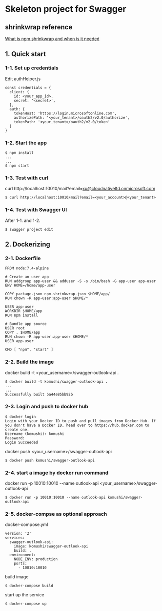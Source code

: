 # Skeleton project for Swagger
## shrinkwrap reference
[What is npm shrinkwrap and when is it needed](http://javascript.tutorialhorizon.com/2015/03/21/what-is-npm-shrinkwrap-and-when-is-it-needed/)

## 1. Quick start
### 1-1. Set up credentials
Edit authHelper.js
```
const credentials = {
  client: {
    id: <your_app_id>,
    secret: '<secret>',
  },
  auth: {
    tokenHost: 'https://login.microsoftonline.com',
    authorizePath: '<your_tenant>/oauth2/v2.0/authorize',
    tokenPath: '<your_tenant>/oauth2/v2.0/token'
  }
}
```

### 1-2. Start the app
```
$ npm install
...
...
$ npm start
```

### 1-3. Test with curl
curl http://localhost:10010/mail?email=xu@cloudnativeltd.onmicrosoft.com
```
$ curl http://localhost:10010/mail?email=<your_account>@<your_tenant>
```

### 1-4. Test with Swagger UI
After 1-1. and 1-2.
```
$ swagger project edit
```


## 2. Dockerizing
### 2-1. Dockerfile
```
FROM node:7.4-alpine

# Create an user app
RUN addgroup app-user && adduser -S -s /bin/bash -G app-user app-user
ENV HOME=/home/app-user

COPY package.json npm-shrinkwrap.json $HOME/app/
RUN chown -R app-user:app-user $HOME/*

USER app-user
WORKDIR $HOME/app
RUN npm install

# Bundle app source
USER root
COPY . $HOME/app
RUN chown -R app-user:app-user $HOME/*
USER app-user

CMD [ "npm", "start" ]
```

### 2-2. Build the image
docker build -t <your_username>/swagger-outlook-api .
```
$ docker build -t komushi/swagger-outlook-api .
...
...
Successfully built ba44e85bb92b
```

### 2-3. Login and push to docker hub
```
$ docker login
Login with your Docker ID to push and pull images from Docker Hub. If you don't have a Docker ID, head over to https://hub.docker.com to create one.
Username (komushi): komushi
Password: 
Login Succeeded
```

docker push <your_username>/swagger-outlook-api
```
$ docker push komushi/swagger-outlook-api
```

### 2-4. start a image by docker run command
docker run -p 10010:10010 --name outlook-api <your_username>/swagger-outlook-api
```
$ docker run -p 10010:10010 --name outlook-api komushi/swagger-outlook-api
```

### 2-5. docker-compse as optional approach
docker-compose.yml
```
version: '2'
services:
  swagger-outlook-api:
    image: komushi/swagger-outlook-api
    build: .
  environment:
    NODE_ENV: production
    ports:
      - 10010:10010
```

build image
```
$ docker-compose build
```

start up the service
```
$ docker-compose up
```

